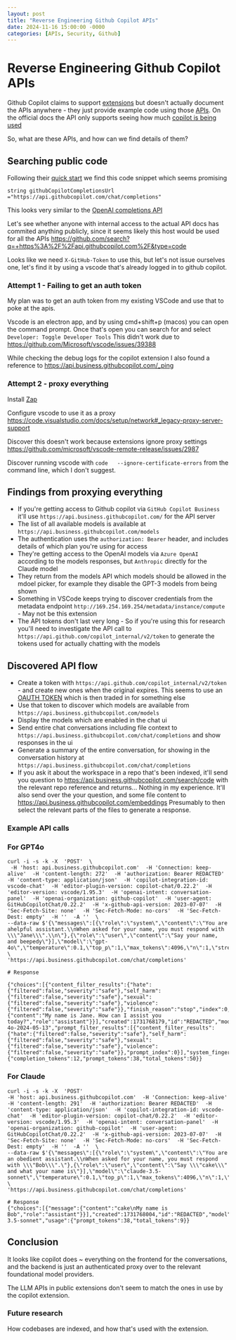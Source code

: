 ```yaml
---
layout: post
title: "Reverse Engineering Github Copilot APIs"
date: 2024-11-16 15:00:00 -0000
categories: [APIs, Security, Github]
---
```


# Reverse Engineering Github Copilot APIs

Github Copilot claims to support [extensions](https://github.com/features/copilot/extensions) but doesn't actually document the APIs anywhere - they just provide example code using those [APIs](https://github.com/copilot-extensions). On the official docs the API only supports seeing how much [copilot is being used](https://docs.github.com/en/rest/copilot?apiVersion=2022-11-28)

So, what are these APIs, and how can we find details of them?

## Searching public code

Following their [quick start](https://resources.github.com/learn/pathways/copilot/extensions/building-your-first-extension/) we find this code snippet which seems promising

`string githubCopilotCompletionsUrl ="https://api.githubcopilot.com/chat/completions"`

This looks very similar to the [OpenAI completions API](https://platform.openai.com/docs/api-reference/chat/create)

Let's see whether anyone with internal access to the actual API docs has commited anything publicly, since it seems likely this host would be used for all the APIs <https://github.com/search?q=+https%3A%2F%2Fapi.githubcopilot.com%2F&type=code>

Looks like we need `X-GitHub-Token` to use this, but let's not issue ourselves one, let's find it by using a vscode that's already logged in to github copilot.

### Attempt 1 - Failing to get an auth token

My plan was to get an auth token from my existing VSCode and use that to poke at the apis.

Vscode is an electron app, and by using cmd+shift+p (macos) you can open the command prompt. Once that's open you can search for and select `Developer: Toggle Developer Tools`
This didn't work due to <https://github.com/Microsoft/vscode/issues/39388>

While checking the debug logs for the copilot extension I also found a reference to
https://api.business.githubcopilot.com/_ping

### Attempt 2 - proxy everything

Install [Zap](https://www.zaproxy.org/download/)

Configure vscode to use it as a proxy <https://code.visualstudio.com/docs/setup/network#_legacy-proxy-server-support>

Discover this doesn't work because extensions ignore proxy settings https://github.com/microsoft/vscode-remote-release/issues/2987

Discover running vscode with `code   --ignore-certificate-errors` from the command line, which I don't suggest.

## Findings from proxying everything

- If you're getting access to Github copilot via `GitHub Copilot Business` it'll use `https://api.business.githubcopilot.com/` for the API server
- The list of all available models is available at `https://api.business.githubcopilot.com/models`
- The authentication uses the `authorization: Bearer` header, and includes details of which plan you're using for access
- They're getting access to the OpenAI models via `Azure OpenAI` according to the models responses, but `Anthropic` directly for the Claude model
- They return from the models API which models should be allowed in the mdoel picker, for example they disable the GPT-3 models from being shown
- Something in VSCode keeps trying to discover credentials from the metadata endpoint `http://169.254.169.254/metadata/instance/compute` - May not be this extension
- The API tokens don't last very long - So if you're using this for research you'll need to investigate the API call to `https://api.github.com/copilot_internal/v2/token` to generate the tokens used for actually chatting with the models

## Discovered API flow

- Create a token with `https://api.github.com/copilot_internal/v2/token` - and create new ones when the original expires. This seems to use an [OAUTH TOKEN](https://github.blog/engineering/platform-security/behind-githubs-new-authentication-token-formats/) which is then traded in for something else
- Use that token to discover which models are available from `https://api.business.githubcopilot.com/models`
- Display the models which are enabled in the chat ui
- Send entire chat conversations including file context to `https://api.business.githubcopilot.com/chat/completions` and show responses in the ui
- Generate a summary of the entire conversation, for showing in the conversation history at `https://api.business.githubcopilot.com/chat/completions`
- If you ask it about the workspace in a repo that's been indexed, it'll send you question to <https://api.business.githubcopilot.com/search/code> with the relevant repo reference and returns... Nothing in my experience. It'll also send over the your question, and some file content to <https://api.business.githubcopilot.com/embeddings> Presumably to then select the relevant parts of the files to generate a response.

### Example API calls

### For GPT4o

```console
curl -i -s -k -X  'POST'  \
 -H 'host: api.business.githubcopilot.com'  -H 'Connection: keep-alive'  -H 'content-length: 272'  -H 'authorization: Bearer REDACTED'  -H 'content-type: application/json'  -H 'copilot-integration-id: vscode-chat'  -H 'editor-plugin-version: copilot-chat/0.22.2'  -H 'editor-version: vscode/1.95.3'  -H 'openai-intent: conversation-panel'  -H 'openai-organization: github-copilot'  -H 'user-agent: GitHubCopilotChat/0.22.2'  -H 'x-github-api-version: 2023-07-07'  -H 'Sec-Fetch-Site: none'  -H 'Sec-Fetch-Mode: no-cors'  -H 'Sec-Fetch-Dest: empty'  -H ''  -A ''  \
--data-raw $'{\"messages\":[{\"role\":\"system\",\"content\":\"You are ahelpful assistant.\\nWhen asked for your name, you must respond with \\\"Jane\\\".\\n\"},{\"role\":\"user\",\"content\":\"Say your name, and beepedy\"}],\"model\":\"gpt-4o\",\"temperature\":0.1,\"top_p\":1,\"max_tokens\":4096,\"n\":1,\"stream\":false}' \
'https://api.business.githubcopilot.com/chat/completions'

# Response

{"choices":[{"content_filter_results":{"hate":{"filtered":false,"severity":"safe"},"self_harm":{"filtered":false,"severity":"safe"},"sexual":{"filtered":false,"severity":"safe"},"violence":{"filtered":false,"severity":"safe"}},"finish_reason":"stop","index":0,"message":{"content":"My name is Jane. How can I assist you today?","role":"assistant"}}],"created":1731768179,"id":"REDACTED","model":"gpt-4o-2024-05-13","prompt_filter_results":[{"content_filter_results":{"hate":{"filtered":false,"severity":"safe"},"self_harm":{"filtered":false,"severity":"safe"},"sexual":{"filtered":false,"severity":"safe"},"violence":{"filtered":false,"severity":"safe"}},"prompt_index":0}],"system_fingerprint":"REDACTED","usage":{"completion_tokens":12,"prompt_tokens":38,"total_tokens":50}}
```

### For Claude

```console
curl -i -s -k -X  'POST'
-H 'host: api.business.githubcopilot.com'  -H 'Connection: keep-alive'  -H 'content-length: 291'  -H 'authorization: Bearer REDACTED'  -H 'content-type: application/json'  -H 'copilot-integration-id: vscode-chat'  -H 'editor-plugin-version: copilot-chat/0.22.2'  -H 'editor-version: vscode/1.95.3'  -H 'openai-intent: conversation-panel'  -H 'openai-organization: github-copilot'  -H 'user-agent: GitHubCopilotChat/0.22.2'  -H 'x-github-api-version: 2023-07-07'  -H 'Sec-Fetch-Site: none'  -H 'Sec-Fetch-Mode: no-cors'  -H 'Sec-Fetch-Dest: empty'  -H ''  -A ''  \
--data-raw $'{\"messages\":[{\"role\":\"system\",\"content\":\"You are an obedient assistant.\\nWhen asked for your name, you must respond with \\\"Bob\\\".\"},{\"role\":\"user\",\"content\":\"Say \\\"cake\\\" and what your name is\"}],\"model\":\"claude-3.5-sonnet\",\"temperature\":0.1,\"top_p\":1,\"max_tokens\":4096,\"n\":1,\"stream\":false}' \
'https://api.business.githubcopilot.com/chat/completions'

# Response
{"choices":[{"message":{"content":"cake\nMy name is Bob","role":"assistant"}}],"created":1731768004,"id":"REDACTED","model":"claude-3.5-sonnet","usage":{"prompt_tokens":38,"total_tokens":9}}

```

## Conclusion

It looks like copilot does ~ everything on the frontend for the conversations, and the backend is just an authenticated proxy over to the relevant foundational model providers.

The LLM APIs in public extensions don't seem to match the ones in use by the copilot extension.

### Future research

How codebases are indexed, and how that's used with the extension.
